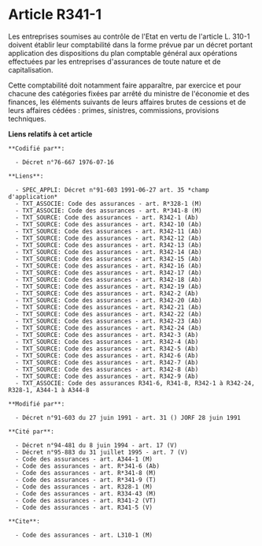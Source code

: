 # Article R341-1

Les entreprises soumises au contrôle de l'Etat en vertu de l'article L. 310-1 doivent établir leur comptabilité dans la forme
prévue par un décret portant application des dispositions du plan comptable général aux opérations effectuées par les
entreprises d'assurances de toute nature et de capitalisation.

Cette comptabilité doit notamment faire apparaître, par exercice et pour chacune des catégories fixées par arrêté du ministre
de l'économie et des finances, les éléments suivants de leurs affaires brutes de cessions et de leurs affaires cédées :
primes, sinistres, commissions, provisions techniques.

**Liens relatifs à cet article**

	**Codifié par**:

	  - Décret n°76-667 1976-07-16

	**Liens**:

	  - SPEC_APPLI: Décret n°91-603 1991-06-27 art. 35 *champ d'application*
	  - TXT_ASSOCIE: Code des assurances - art. R*328-1 (M)
	  - TXT_ASSOCIE: Code des assurances - art. R*341-8 (M)
	  - TXT_SOURCE: Code des assurances - art. R342-1 (Ab)
	  - TXT_SOURCE: Code des assurances - art. R342-10 (Ab)
	  - TXT_SOURCE: Code des assurances - art. R342-11 (Ab)
	  - TXT_SOURCE: Code des assurances - art. R342-12 (Ab)
	  - TXT_SOURCE: Code des assurances - art. R342-13 (Ab)
	  - TXT_SOURCE: Code des assurances - art. R342-14 (Ab)
	  - TXT_SOURCE: Code des assurances - art. R342-15 (Ab)
	  - TXT_SOURCE: Code des assurances - art. R342-16 (Ab)
	  - TXT_SOURCE: Code des assurances - art. R342-17 (Ab)
	  - TXT_SOURCE: Code des assurances - art. R342-18 (Ab)
	  - TXT_SOURCE: Code des assurances - art. R342-19 (Ab)
	  - TXT_SOURCE: Code des assurances - art. R342-2 (Ab)
	  - TXT_SOURCE: Code des assurances - art. R342-20 (Ab)
	  - TXT_SOURCE: Code des assurances - art. R342-21 (Ab)
	  - TXT_SOURCE: Code des assurances - art. R342-22 (Ab)
	  - TXT_SOURCE: Code des assurances - art. R342-23 (Ab)
	  - TXT_SOURCE: Code des assurances - art. R342-24 (Ab)
	  - TXT_SOURCE: Code des assurances - art. R342-3 (Ab)
	  - TXT_SOURCE: Code des assurances - art. R342-4 (Ab)
	  - TXT_SOURCE: Code des assurances - art. R342-5 (Ab)
	  - TXT_SOURCE: Code des assurances - art. R342-6 (Ab)
	  - TXT_SOURCE: Code des assurances - art. R342-7 (Ab)
	  - TXT_SOURCE: Code des assurances - art. R342-8 (Ab)
	  - TXT_SOURCE: Code des assurances - art. R342-9 (Ab)
	  - TXT_ASSOCIE: Code des assurances R341-6, R341-8, R342-1 à R342-24, R328-1, A344-1 à A344-8

	**Modifié par**:

	  - Décret n°91-603 du 27 juin 1991 - art. 31 () JORF 28 juin 1991

	**Cité par**:

	  - Décret n°94-481 du 8 juin 1994 - art. 17 (V)
	  - Décret n°95-883 du 31 juillet 1995 - art. 7 (V)
	  - Code des assurances - art. A344-1 (M)
	  - Code des assurances - art. R*341-6 (Ab)
	  - Code des assurances - art. R*341-8 (M)
	  - Code des assurances - art. R*341-9 (T)
	  - Code des assurances - art. R328-1 (M)
	  - Code des assurances - art. R334-43 (M)
	  - Code des assurances - art. R341-2 (VT)
	  - Code des assurances - art. R341-5 (V)

	**Cite**:

	  - Code des assurances - art. L310-1 (M)
